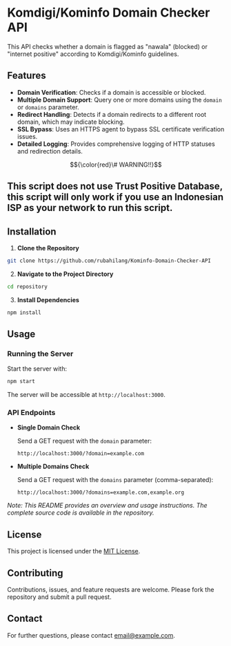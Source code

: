 # Komdigi/Kominfo Domain Checker API

This API checks whether a domain is flagged as "nawala" (blocked) or "internet positive" according to Komdigi/Kominfo guidelines.

## Features

- **Domain Verification**: Checks if a domain is accessible or blocked.
- **Multiple Domain Support**: Query one or more domains using the `domain` or `domains` parameter.
- **Redirect Handling**: Detects if a domain redirects to a different root domain, which may indicate blocking.
- **SSL Bypass**: Uses an HTTPS agent to bypass SSL certificate verification issues.
- **Detailed Logging**: Provides comprehensive logging of HTTP statuses and redirection details.

$${\color{red}\# WARNING!!}$$
## This script does not use Trust Positive Database, this script will only work if you use an Indonesian ISP as your network to run this script.

## Installation

1. **Clone the Repository**

```sh
git clone https://github.com/rubahilang/Kominfo-Domain-Checker-API
```

2. **Navigate to the Project Directory**

```sh
cd repository
```

3. **Install Dependencies**

```sh
npm install
```

## Usage

### Running the Server

Start the server with:

```sh
npm start
```

The server will be accessible at `http://localhost:3000`.

### API Endpoints

- **Single Domain Check**

  Send a GET request with the `domain` parameter:

  `http://localhost:3000/?domain=example.com`

- **Multiple Domains Check**

  Send a GET request with the `domains` parameter (comma-separated):

  `http://localhost:3000/?domains=example.com,example.org`

_Note: This README provides an overview and usage instructions. The complete source code is available in the repository._

## License

This project is licensed under the [MIT License](LICENSE).

## Contributing

Contributions, issues, and feature requests are welcome. Please fork the repository and submit a pull request.

## Contact

For further questions, please contact [email@example.com](mailto:email@example.com).
